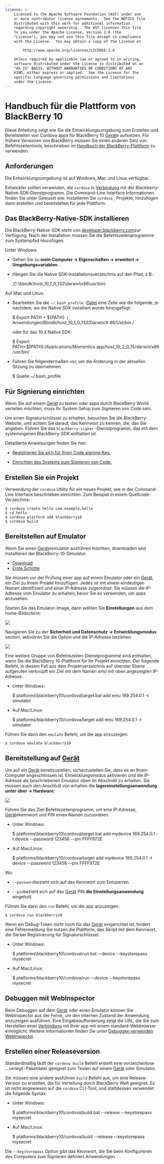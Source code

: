 ```yaml
---
license: >
    Licensed to the Apache Software Foundation (ASF) under one
    or more contributor license agreements.  See the NOTICE file
    distributed with this work for additional information
    regarding copyright ownership.  The ASF licenses this file
    to you under the Apache License, Version 2.0 (the
    "License"); you may not use this file except in compliance
    with the License.  You may obtain a copy of the License at

        http://www.apache.org/licenses/LICENSE-2.0

    Unless required by applicable law or agreed to in writing,
    software distributed under the License is distributed on an
    "AS IS" BASIS, WITHOUT WARRANTIES OR CONDITIONS OF ANY
    KIND, either express or implied.  See the License for the
    specific language governing permissions and limitations
    under the License.
---
```


# Handbuch für die Plattform von BlackBerry 10

Diese Anleitung zeigt wie Sie die Entwicklungsumgebung zum Erstellen und Bereitstellen von Cordova apps für BlackBerry 10 <a href="../../../cordova/device/device.html">Gerät</a>e aufsetzen. Für frühere Versionen von BlackBerry müssen Sie einen anderen Satz von Befehlszeilentools, beschrieben im <a href="../blackberry/index.html">Handbuch der BlackBerry-Plattform</a> zu verwenden.

## Anforderungen

Die Entwicklungsumgebung ist auf Windows, Mac und Linux verfügbar.

Entwickler sollten verwenden, die `cordova` in <a href="../../../cordova/connection/connection.html">Verbindung</a> mit der Blackberry-Native-SDK-Dienstprogramm. Die Command-Line Interface Informationen finden Sie unter Gewusst wie: Installieren Sie `cordova` , Projekte, hinzufügen dann erstellen und bereitstellen für jede Plattform.

## Das BlackBerry-Native-SDK installieren

Die BlackBerry-Native-SDK steht von [developer.blackberry.com][1]zur Verfügung. Nach der Installation müssen Sie die Befehlszeilenprogramme zum Systempfad hinzufügen.

 [1]: http://developer.blackberry.com/native/download/

Unter Windows:

*   Gehen Sie zu **mein Computer → Eigenschaften → erweitert → Umgebungsvariablen**.

*   Hängen Sie die Native SDK-Installationsverzeichnis auf den Pfad, z.B.:
    
    ;C:\bbndk\host\_10\_1\_0\_132\darwin\x86\usr\bin\

Auf Mac und Linux:

*   Bearbeiten Sie die `~/.bash_profile` -<a href="../../../cordova/file/fileobj/fileobj.html">Datei</a> eine Zeile wie die folgende, je nachdem, wo die Native SDK installiert wurde hinzugefügt:
    
    $ Export PATH = ${PATH}: / Anwendungen/Bbndk/host\_10\_1\_0\_132/Darwin/X 86/Usr/bin /
    
    oder für das 10.2 Native SDK:
    
    $ Export PATH=${PATH}:/Applications/Momentics.app/host\_10\_2\_0\_15/darwin/x86/usr/bin/

*   Führen Sie folgendermaßen vor, um die Änderung in der aktuellen Sitzung zu übernehmen:
    
    $ Quelle ~/.bash_profile

## Für Signierung einrichten

Wenn Sie auf einem <a href="../../../cordova/device/device.html">Gerät</a> zu testen oder apps durch BlackBerry World verteilen möchten, muss Ihr System Setup zum Signieren von Code sein.

Um einen Signaturschlüssel zu erhalten, besuchen Sie die BlackBerry-Website, und achten Sie darauf, das Kennwort zu kennen, die, das Sie angeben. Führen Sie das `blackberry-signer` -Dienstprogramm, das mit dem systemeigenen BlackBerry-SDK enthalten ist.

Detaillierte Anweisungen finden Sie hier:

*   [Registrieren Sie sich für Ihren Code signing-Key.][2]

*   [Einrichten des Systems zum Signieren von Code.][3]

 [2]: https://www.blackberry.com/SignedKeys/codesigning.html
 [3]: https://developer.blackberry.com/html5/documentation/signing_setup_bb10_apps_2008396_11.html

## Erstellen Sie ein Projekt

Verwendung der `cordova` Utility für ein neues Projekt, wie in der Command-Line Interface beschrieben einrichten. Zum Beispiel in einem Quellcode-Verzeichnis:

    $ cordova create hello com.example.hello
    $ cd hello
    $ cordova platform add blackberry10
    $ cordova build
    

## Bereitstellen auf Emulator

Wenn Sie einen <a href="../../../cordova/device/device.html">Gerät</a>eemulator ausführen möchten, downloaden und Installieren der BlackBerry-10-Simulator.

*   [Download][1]
*   [Erste Schritte][4]

 [4]: http://developer.blackberry.com/devzone/develop/simulator/blackberry_10_simulator_start.html

Sie müssen vor der Prüfung einer app auf einem Emulator oder ein <a href="../../../cordova/device/device.html">Gerät</a>, ein *Ziel* zu Ihrem Projekt hinzufügen. Jedes ist mit einem eindeutigen Namen identifiziert und einer IP-Adresse zugeordnet. Sie müssen die IP-Adresse vom Emulator zu erhalten, bevor Sie es verwenden, um apps anzusehen.

Starten Sie das Emulator-Image, dann wählen Sie **Einstellungen** aus dem home-Bildschirm:

![][5]

 [5]: img/guide/platforms/blackberry10/bb_home.png

Navigieren Sie zu der **Sicherheit und Datenschutz → Entwicklungsmodus** section, aktivieren Sie die Option und die IP-Adresse beziehen:

![][6]

 [6]: img/guide/platforms/blackberry10/bb_devel.png

Eine weitere Gruppe von Befehlszeilen-Dienstprogramme sind enthalten, wenn Sie die BlackBerry 10-Plattform für Ihr Projekt einrichten. Der folgende Befehl, in diesem Fall aus dem Projektverzeichnis auf oberster Ebene aufgerufen verknüpft ein Ziel mit dem Namen *emu* mit oben angezeigten IP-Adresse.

*   Unter Windows:
    
    $ platforms\blackberry10\cordova\target.bat add emu 169.254.0.1 -t simulator

*   Auf Mac/Linux:
    
    $ platforms/blackberry10/cordova/target add emu 169.254.0.1 -t simulator

Führen Sie dann den `emulate` Befehl, um die app anzuzeigen:

    $ cordova emulate blackberry10
    

## Bereitstellung auf <a href="../../../cordova/device/device.html">Gerät</a>

Um auf ein <a href="../../../cordova/device/device.html">Gerät</a> bereitzustellen, sicherzustellen Sie, dass es an Ihrem Computer angeschlossen ist. Entwicklungsmodus aktivieren und die IP-Adresse als beschriebenen Emulator oben im Abschnitt zu erhalten. Sie müssen auch den Anschluß von erhalten die **lagereinstellungsanwendung unter** **über → Hardware**:

![][7]

 [7]: img/guide/platforms/blackberry10/bb_pin.png

Führen Sie das Ziel-Befehlszeilenprogramm, um eine IP-Adresse, <a href="../../../cordova/device/device.html">Gerät</a>ekennwort und PIN einen Namen zuzuordnen.

*   Unter Windows:
    
    $ platforms\blackberry10\cordova\target.bat add mydevice 169.254.0.1 -t device --password 123456 --pin FFFF972E

*   Auf Mac/Linux:
    
    $ platforms/blackberry10/cordova/target add mydevice 169.254.0.1 -t device --password 123456 --pin FFFF972E

Wo:

*   `--password`bezieht sich auf das Kennwort zum Entsperren.

*   `--pin`bezieht sich auf das <a href="../../../cordova/device/device.html">Gerät</a> PIN **die Einstellungsanwendung** eingeholt.

Führen Sie dann den `run` Befehl, um die app anzuzeigen:

    $ cordova run blackberry10
    

Wenn ein Debug-Token nicht noch für das <a href="../../../cordova/device/device.html">Gerät</a> eingerichtet ist, fordert eine Fehlermeldung Sie nutzen die Plattform, das Skript mit dem Kennwort, die Sie bei Registrierung für Signaturschlüssel.

*   Unter Windows:
    
    $ platforms\blackberry10\cordova\run.bat --device --keystorepass mysecret

*   Auf Mac/Linux:
    
    $ platforms/blackberry10/cordova/run --device --keystorepass mysecret

## Debuggen mit WebInspector

Beim Debuggen auf dem <a href="../../../cordova/device/device.html">Gerät</a> oder einen Emulator können Sie WebInspector aus der Ferne, um den internen Zustand der Anwendung anzuzeigen ausführen. Eine Eingabeaufforderung zeigt die URL, die Sie zum Herstellen einer <a href="../../../cordova/connection/connection.html">Verbindung</a> mit Ihrer app mit einem standard-Webbrowser ermöglicht. Weitere Informationen finden Sie unter [Debuggen verwenden WebInspector][8].

 [8]: http://developer.blackberry.com/html5/documentation/web_inspector_overview_1553586_11.html

## Erstellen einer Releaseversion

Standardmäßig läuft der `cordova build` Befehl erstellt eine vorzeichenlose *...verlegt* -Paketdatei geeignet zum Testen auf einem <a href="../../../cordova/device/device.html">Gerät</a> oder Simulator.

Sie müssen eine andere ausführen `build` Befehl aus, um eine Release-Version zu erstellen, die für Verteilung durch BlackBerry Welt geeignet. Es ist nicht angewiesen auf die `cordova` CLI-Tool, und stattdessen verwendet die folgende Syntax:

*   Unter Windows:
    
    $ platforms\blackberry10\cordova\build.bat --release --keystorepass mysecret

*   Auf Mac/Linux:
    
    $ platforms/blackberry10/cordova/build --release --keystorepass mysecret

Die `--keystorepass` Option gibt das Kennwort, die Sie beim Konfigurieren des Computers zum Signieren definiert Anwendungen.